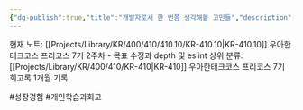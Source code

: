 ```yaml
---
{"dg-publish":true,"title":"개발자로서 한 번쯤 생각해볼 고민들","description":"한번 쯤 다들 생각해볼 만한, 정답은 없는 개발자 고민들을 정리해본 카테고리입니다.","permalink":"/projects/library/kr/400/410/410-10/kr-410-10/","dgPassFrontmatter":true,"noteIcon":"0","created":"2024-11-21T13:03:17.268+09:00","updated":"2024-11-21T13:32:59.950+09:00"}
---
```


현재 노트: [[Projects/Library/KR/400/410/410.10/KR-410.10\|KR-410.10]] 우아한테크코스 프리코스 7기 2주차 - 목표 수정과 depth 및 eslint
상위 분류: [[Projects/Library/KR/400/410/KR-410\|KR-410]] 우아한테크코스 프리코스 7기 회고록 1개월 기록

#성장경험  #개인학습과회고 